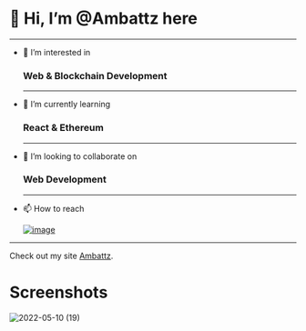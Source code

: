 #  👋 Hi, I’m @Ambattz here

---
- 👀 I’m interested in 
  
  ### **Web & Blockchain Development**
  ---
- 🌱 I’m currently learning
  
  ### **React & Ethereum**
  ---
- 💞️ I’m looking to collaborate on
  
  ### **Web Development**
  ---
- 📫 How to reach 

  [![image](https://img.shields.io/badge/LinkedIn-0077B5?style=for-the-badge&logo=linkedin&logoColor=white)](https://www.linkedin.com/in/ambattz/)
 ---
 

<!---
Ambattz/Ambattz is a ✨ special ✨ repository because its `README.md` (this file) appears on your GitHub profile.
You can click the Preview link to take a look at your changes.
--->

Check out my site [Ambattz](https://ambattz.github.io/Ambattz/).



# Screenshots

![2022-05-10 (19)](https://user-images.githubusercontent.com/69767685/167648878-93829552-76f4-4372-b724-0e2ab30e92bf.png)
